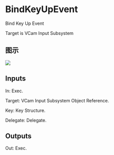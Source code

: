 # BindKeyUpEvent

Bind Key Up Event

Target is VCam Input Subsystem

## 图示

![]($-20221218-19170747.png)

## Inputs

In: Exec.

Target: VCam Input Subsystem Object Reference.

Key: Key Structure.

Delegate: Delegate.  

## Outputs

Out: Exec.

